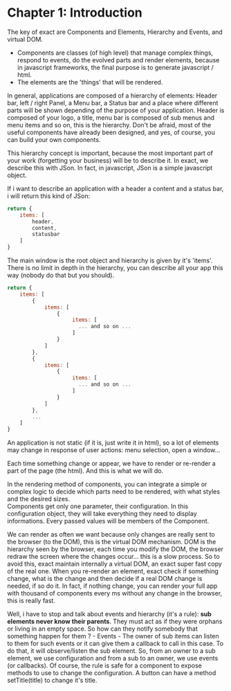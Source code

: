 # Chapter 1: Introduction #

The key of exact are Components and Elements, Hierarchy and Events, and virtual DOM.

- Components are classes (of high level) that manage complex things, respond to events, do the evolved parts and render elements, because in javascript frameworks, the final purpose is to generate javascript / html.
- The elements are the 'things' that will be rendered.

In general, applications are composed of a hierarchy of elements: 
Header bar, left / right Panel, a Menu bar, a Status bar and a place where different parts will be shown depending of the purpose of your application.
Header is composed of your logo, a title, menu bar is composed of sub menus and menu items and so on, this is the hierarchy. Don't be afraid, most of the useful components have already been designed, and yes, of course, you can build your own components.

This hierarchy concept is important, because the most important part of your work (forgetting your business) will be to describe it. In exact, we describe this with JSon. In fact, in javascript, JSon is a simple javascript object.

If i want to describe an application with a header a content and a status bar, i will return this kind of JSon:

``` javascript
return {
    items: [
        header,
        content,
        statusbar
    ]
}
```

The main window is the root object and hierarchy is given by it's 'items'. There is no limit in depth in the hierarchy, you can describe all your app this way (nobody do that but you should).

``` javascript
return {
    items: [
        {
            items: [
                {
                     items: [
                       ... and so on ...
                     ]
                }
            ]
        },
        {
            items: [
                {
                     items: [
                       ... and so on ...
                     ]
                }
            ]
        },
        ...
    ]
}
```

An application is not static (if it is, just write it in html), so a lot of elements may change in response of user actions: menu selection, open a window...

Each time something change or appear, we have to render or re-render a part of the page (the html). And this is what we will do.

In the rendering method of components, you can integrate a simple or complex logic to decide which parts need to be rendered, with what styles and the desired sizes.  
Components get only one parameter, their configuration. In this configuration object, they will take everything they need to display informations.  Every passed values will be members of the Component.

We can render as often we want because only changes are really sent to the browser (to the DOM), this is the virtual DOM mechanism. DOM is the hierarchy seen by the browser, each time you modify the DOM, the browser redraw the screen where the changes occur... this is a slow process. So to avoid this, exact maintain internally  a virtual DOM, an exact super fast copy of the real one. When you re-render an element, exact check if something change, what is the change and then decide if a real DOM change is needed, if so do it. In fact, if nothing change, you can render your full app with thousand of components every ms without any change in the browser, this is really fast.

Well, i have to stop and talk about events and hierarchy (it's a rule): **sub elements never know their parents**. They must act as if they were orphans or living in an empty space. So how can they notify somebody that something happen for them ?  - Events - The owner of sub items can listen to them for such events or it can give them a callback to call in this case. To do that, it will observe/listen the sub element.
So, from an owner to a sub element, we use configuration and from a sub to an owner, we use events (or callbacks). Of course, the rule is safe for a component to expose methods to use to change the configuration. A button can have a method setTitle(title) to change it's title.



